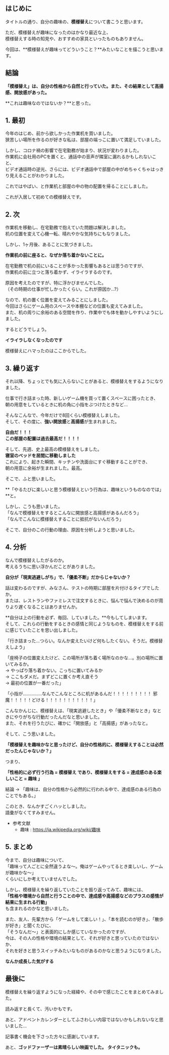 

## はじめに

タイトルの通り、自分の趣味の、**模様替え**について書こうと思います。

ただ、模様替えが趣味になったのはかなり最近な上、<br>
模様替えする時の知見や、おすすめの家具といったものもありません。

今回は、**模様替えが趣味ってどういうこと？**みたいなことを描こうと思います。

## 結論

**「模様替え」は、自分の性格から自然と行っていた。また、その結果として高揚感、開放感があった。**

**これは趣味なのではないか？**と思った。

## 1. 最初

今年のはじめ、前から欲しかった作業机を買いました。<br>
狭苦しい場所を作るのが好きな私は、部屋の端っこに置いて満足していました。

しかし、コロナ禍の影響で在宅勤務が始まり、状況が変わりました。<br>
作業机に会社用のPCを置くと、通話中の音声が隣室に漏れるかもしれないこと、<br>
ビデオ通話時の逆光、さらには、ビデオ通話中で部屋の中がめちゃくちゃはっきり見えることがわかりました。

これではやばい、と作業机と部屋の中の物の配置を帰ることにしました。

これが入居して初めての模様替えです。

## 2. 次

作業机を移動し、在宅勤務で抱えていた問題は解決しました。<br>
机の位置を変えて心機一転、晴れやかな気持ちにもなりました。

しかし、1ヶ月後、あることに気づきました。

**作業机の前に座ると、なぜか落ち着かないことに。**

在宅勤務で机の前にいることが多かった影響もあるとは思うのですが、<br>
作業机の前に立つと落ち着かず、イライラするのです。

原因を考えたのですが、特に浮かびませんでした。<br>
（その時期の仕事が忙しかったくらい。これが原因か...?）

なので、机の置く位置を変えてみることにしました。<br>
今回はさらにゲーム用のスペースや本棚などの位置も変えてみました。<br>
また、机の周りに余裕のある空間を作り、作業中でも体を動かしやすいようにしました。

するとどうでしょう。

**イライラしなくなったのです**

模様替えにハマったのはここからでした。

## 3. 繰り返す

それ以降、ちょっとでも気に入らないことがあると、模様替えをするようになりました。

仕事で行き詰まった時、新しいゲーム機を買って置くスペースに困ったとき、<br>
朝の用意をしているときに机の角に小指をぶつけたときなど...

そんなこんなで、今年だけで8回くらい模様替えしました。<br>
そして、その度に、**強い開放感**と**高揚感**が生まれました。

**自由だ！！！**<br>
**この部屋の配置は過去最高だ！！！！**

そして、先週、史上最高の模様替えをしました。<br>
**寝室のベッドを居間に移動しました**<br>
これにより、起きた瞬間、キッチンや洗面台にすぐ移動することができ、<br>
朝の用意に余裕が生まれました。最高。

そこで、ふと思いました。

**「やるたびに楽しいと思う模様替えという行為は、趣味というものなのでは」**と。

しかし、こうも思いました。<br>
「なんで模様替えをするとこんなに開放感と高揚感があるんだろう」<br>
「なんでこんなに模様替えすることに抵抗がないんだろう」

そこで、自分のこの行動の理由、原因を分析しようと思いました。

## 4. 分析

なんで模様替えしたがるのか。<br>
考えるうちに思い浮かんだことがありました。

**自分が「現実逃避しがち」で、「優柔不断」だからじゃないか？**

話は変わるのですが、みなさん、テストの時期に部屋を片付けるタイプでしたか。<br>
または、レストランやファミレスで注文するときに、悩んで悩んで決めるのが周りより遅くなることはありませんか。

**自分は上の行動を必ず、毎回、していました。**今もしてしまいます。<br>
そして、これらの行動をするときの感情と同じようなものを、模様替えをする前に感じていたことを思い出しました。

「行き詰まった...つらい。なんか変えたいけど何もしたくない。そうだ。模様替えしよう」

「座椅子の位置変えたけど、この場所が落ち着く場所なのかな...。別の場所に置いてみるか。<br>
-> やっぱり落ち着かない。こっちに置いてみるか<br>
-> ここもダメだ。まずどこに置くか考え直そう<br>
-> 最初の位置が一番だった」

「小指が...............なんでこんなところに机があるんだ！！！！！！！！！
邪魔！！！！！どける！！！！！！！！！！！」

こんなかんじに、模様替えは、「現実逃避したとき」や「優柔不断なとき」なときにやりがちな行動だったんだなと思いました。<br>
また、それを行うたびに、確かに「開放感」と「高揚感」があったなと。

そして、こう思いました。

**「模様替えを趣味かなと思ったけど、自分の性格的に、模様替えすることは必然だったんじゃないか？」**

つまり、

**「性格的に必ず行う行為 = 模様替え であり、模様替えをする = 達成感のある楽しいこと = 趣味 」**

結論 -> 「趣味は、自分の性格から必然的に行われる中で、達成感のある行為のことでもある。」

このとき、なんかすごくハッとしました。<br>
語彙がなくてすみません。

* 参考文献
  * 趣味 : https://ja.wikipedia.org/wiki/趣味


## 5. まとめ

今まで、自分は趣味について、<br>
「趣味って人ごとに全然違うよな〜。俺はゲームやってるとき楽しいし、ゲームが趣味かな〜」<br>
くらいにしか考えていませんでした。

しかし、模様替えを繰り返していたことを振り返ってみて、趣味には、<br>
**「性格や環境から自然と行うことの中で、達成感や高揚感などのプラスの感情が結果に生まれる行動」<br>**
も含まれるのかなと思いました。

また、友人、先輩方から「ゲームをして楽しい！」、「本を読むのが好き」、「散歩が好き」と聞くたびに、<br>
「そうなんだ〜」と表面的にしか感じていなかったのですが、<br>
今は、その人の性格や環境の結果として、それが好きと思っていたのではないか、<br>
それを好きと思うスイッチみたいなものがあるのかなと思うようになりました。

**なんか成長した気がする**

## 最後に

模様替えを繰り返すようになった経緯や、その中で感じたことをまとめてみました。

読み返すと長くて、汚いかもです。

あと、アドベントカレンダーとしてふさわしい内容ではないかもしれないなと思いました...

記事書く機会を下さった方々に感謝しています。

あと、**ゴッドファーザーは素晴らしい映画でした。** **タイタニックも。**
